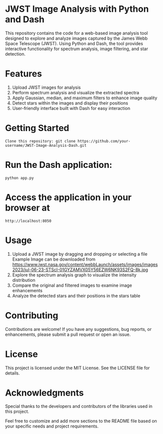 # JWST Image Analysis with Python and Dash
 This repository contains the code for a web-based image analysis tool designed to explore and analyze images captured by the James Webb Space Telescope (JWST). Using Python and Dash, the tool provides interactive functionality for spectrum analysis, image filtering, and star detection.

# Features
 1. Upload JWST images for analysis
 2. Perform spectrum analysis and visualize the extracted spectra
 3. Apply Gaussian, median, and maximum filters to enhance image quality
 4. Detect stars within the images and display their positions
 5. User-friendly interface built with Dash for easy interaction
# Getting Started
    Clone this repository: git clone https://github.com/your-username/JWST-Image-Analysis-Dash.git
# Run the Dash application: 
    python app.py
# Access the application in your browser at 
    http://localhost:8050
# Usage
1. Upload a JWST image by dragging and dropping or selecting a file
<br/>Example Image can be downloaded from https://www.jwst.nasa.gov/content/webbLaunch/assets/images/images2023/jul-06-23-STScI-01GYZAMVX05Y56EZW6NK93S2FQ-8k.jpg
2. Explore the spectrum analysis graph to visualize the intensity distribution
3. Compare the original and filtered images to examine image enhancements
4. Analyze the detected stars and their positions in the stars table

# Contributing
  Contributions are welcome! If you have any suggestions, bug reports, or enhancements, please submit a pull request or open an issue.

# License
  This project is licensed under the MIT License. See the LICENSE file for details.

# Acknowledgments
  Special thanks to the developers and contributors of the libraries used in this project.

Feel free to customize and add more sections to the README file based on your specific needs and project requirements.
